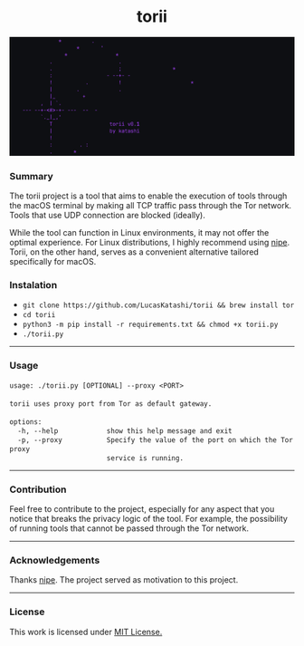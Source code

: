 <p align="center">
<h1 align="center"><b>torii</b></h1>

<div align="center">
    <img src="./banner.png">
</div>

### Summary

The torii project is a tool that aims to enable the execution of tools through the macOS terminal by making all TCP traffic pass through the Tor network. Tools that use UDP connection are blocked (ideally).

While the tool can function in Linux environments, it may not offer the optimal experience. For Linux distributions, I highly recommend using [nipe](https://github.com/htrgouvea/nipe). Torii, on the other hand, serves as a convenient alternative tailored specifically for macOS.

### Instalation

- `git clone https://github.com/LucasKatashi/torii && brew install tor`
- `cd torii`
- `python3 -m pip install -r requirements.txt && chmod +x torii.py`
- `./torii.py`

---

### Usage

```
usage: ./torii.py [OPTIONAL] --proxy <PORT>

torii uses proxy port from Tor as default gateway.

options:
  -h, --help            show this help message and exit
  -p, --proxy           Specify the value of the port on which the Tor proxy
                        service is running.
```

---

### Contribution

Feel free to contribute to the project, especially for any aspect that you notice that breaks the privacy logic of the tool. For example, the possibility of running tools that cannot be passed through the Tor network.

---

### Acknowledgements

Thanks [nipe](https://github.com/htrgouvea/nipe). The project served as motivation to this project.

---

### License

This work is licensed under [MIT License.](/LICENSE.md)
